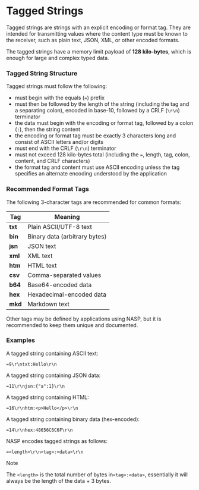 # Tagged Strings

Tagged strings are strings with an explicit encoding or format tag.
They are intended for transmitting values where the content type must be known to the receiver, such as plain text, JSON, XML, or other encoded formats.

The tagged strings have a memory limit payload of **128 kilo-bytes**, which is enough for large and complex typed data.

### Tagged String Structure

Tagged strings must follow the following:

- must begin with the equals (`=`) prefix
- must then be followed by the length of the string (including the tag and a separating colon), encoded in base-10, followed by a CRLF (`\r\n`) terminator
- the data must begin with the encoding or format tag, followed by a colon (`:`), then the string content
- the encoding or format tag must be exactly 3 characters long and consist of ASCII letters and/or digits
- must end with the CRLF (`\r\n`) terminator
- must not exceed 128 kilo-bytes total (including the `=`, length, tag, colon, content, and CRLF characters)
- the format tag and content must use ASCII encoding unless the tag specifies an alternate encoding understood by the application

### Recommended Format Tags

The following 3-character tags are recommended for common formats:

| Tag     | Meaning                       |
| ------- | ----------------------------- |
| **txt** | Plain ASCII/UTF-8 text        |
| **bin** | Binary data (arbitrary bytes) |
| **jsn** | JSON text                     |
| **xml** | XML text                      |
| **htm** | HTML text                     |
| **csv** | Comma-separated values        |
| **b64** | Base64-encoded data           |
| **hex** | Hexadecimal-encoded data      |
| **mkd** | Markdown text                 |

Other tags may be defined by applications using NASP, but it is recommended to keep them unique and documented.

### Examples

A tagged string containing ASCII text:

```
=9\r\ntxt:Hello\r\n
```

A tagged string containing JSON data:

```
=11\r\njsn:{"a":1}\r\n
```

A tagged string containing HTML:

```
=16\r\nhtm:<p>Hello</p>\r\n
```

A tagged string containing binary data (hex-encoded):

```
=14\r\nhex:48656C6C6F\r\n
```

NASP encodes tagged strings as follows:

```
=<length>\r\n<tag>:<data>\r\n
```

> [!NOTE]
> The `<length>` is the total number of bytes in`<tag>:<data>`, essentially it will always be the length of the data + 3 bytes.
